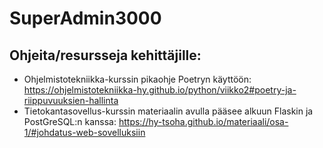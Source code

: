# SuperAdmin3000
## Ohjeita/resursseja kehittäjille:
- Ohjelmistotekniikka-kurssin pikaohje Poetryn käyttöön: https://ohjelmistotekniikka-hy.github.io/python/viikko2#poetry-ja-riippuvuuksien-hallinta
- Tietokantasovellus-kurssin materiaalin avulla pääsee alkuun Flaskin ja PostGreSQL:n kanssa: https://hy-tsoha.github.io/materiaali/osa-1/#johdatus-web-sovelluksiin 